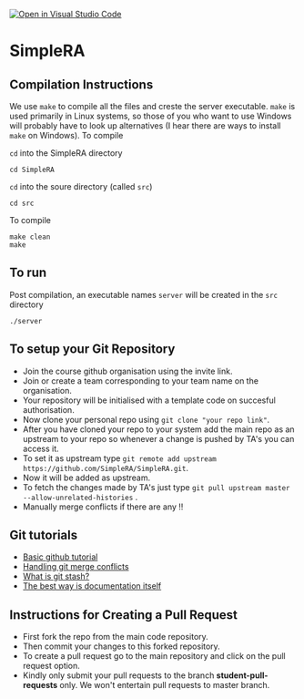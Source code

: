 [![Open in Visual Studio Code](https://classroom.github.com/assets/open-in-vscode-c66648af7eb3fe8bc4f294546bfd86ef473780cde1dea487d3c4ff354943c9ae.svg)](https://classroom.github.com/online_ide?assignment_repo_id=8229253&assignment_repo_type=AssignmentRepo)
# SimpleRA

## Compilation Instructions

We use ```make``` to compile all the files and creste the server executable. ```make``` is used primarily in Linux systems, so those of you who want to use Windows will probably have to look up alternatives (I hear there are ways to install ```make``` on Windows). To compile

```cd``` into the SimpleRA directory
```
cd SimpleRA
```
```cd``` into the soure directory (called ```src```)
```
cd src
```
To compile
```
make clean
make
```

## To run

Post compilation, an executable names ```server``` will be created in the ```src``` directory
```
./server
```
## To setup your Git Repository
- Join the course github organisation using the invite link.
- Join or create a team corresponding to your team name on the organisation.
- Your repository will be initialised with a template code on succesful authorisation.
- Now clone your personal repo using ```git clone "your repo link"```.
- After you have cloned your repo to your system add the main repo as an upstream to your repo so whenever a change is pushed by TA's you can access it.
- To set it as upstream type ```git remote add upstream https://github.com/SimpleRA/SimpleRA.git```.
- Now it will be added as upstream.
- To fetch the changes made by TA's just type ```git pull upstream master --allow-unrelated-histories``` .
- Manually merge conflicts if there are any !!


## Git tutorials
- [Basic github tutorial](https://youtu.be/SWYqp7iY_Tc)
- [Handling git merge conflicts](https://youtu.be/JtIX3HJKwfo)
- [What is git stash?](https://youtu.be/KLEDKgMmbBI)
- [The best way is documentation itself](https://docs.github.com/en)

## Instructions for Creating a Pull Request
- First fork the repo from the main code repository.
- Then commit your changes to this forked repository.
- To create a pull request go to the main repository and click on the pull request option.
- Kindly only submit your pull requests to the branch **student-pull-requests** only. We won't entertain pull requests to master branch.
